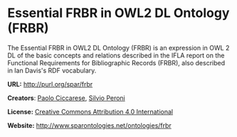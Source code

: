 # Essential FRBR in OWL2 DL Ontology (FRBR)

The Essential FRBR in OWL2 DL Ontology (FRBR) is an expression in OWL 2 DL of the basic concepts and relations described in the IFLA report on the Functional Requirements for Bibliographic Records (FRBR), also described in Ian Davis's RDF vocabulary.

**URL:** http://purl.org/spar/frbr

**Creators**: [Paolo Ciccarese](https://orcid.org/0000-0002-5156-2703), [Silvio Peroni](http://orcid.org/0000-0003-0530-4305)

**License:** [Creative Commons Attribution 4.0 International](https://creativecommons.org/licenses/by/4.0/legalcode)

**Website:** http://www.sparontologies.net/ontologies/frbr